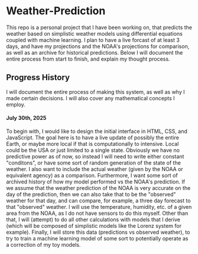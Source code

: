 # Weather-Prediction
This repo is a personal project that I have been working on, that predicts the weather based on simplistic weather models using differential equations coupled with machine learning. I plan to have a live forcast of at least 3 days, and have my projections and the NOAA's projections for comparison, as well as an archive for historical predictions. Below I will document the entire process from start to finish, and explain my thought process.


## Progress History
I will document the entire process of making this system, as well as why I made certain decisions. I will also cover any mathematical concepts I employ.

#### July 30th, 2025
To begin with, I would like to design the initial interface in HTML, CSS, and JavaScript. The goal here is to have a live update of possibly the entire Earth, or maybe more local if that is computationally to intensive. Local could be the USA or just limited to a single state. Obviously we have no predictive power as of now, so instead I will need to write either constant "conditons", or have some sort of random generation of the state of the weather. I also want to include the actual weather (given by the NOAA or equivalent agency) as a comparison. Furthermore, I want some sort of archived history of how my model performed vs the NOAA's prediction. If we assume that the weather prediction of the NOAA is very accurate on the day of the prediction, then we can also take that to be the "observed" weather for that day, and can compare, for example, a three day forecast to that "observed" weather. I will use the temperature, humidity, etc. of a given area from the NOAA, as I do not have sensors to do this myself. Other than that, I will (attempt) to do all other calculations with models that I derive (which will be composed of simplistic models like the Lorenz system for example). Finally, I will store this data (predictions vs observed weather), to try to train a machine learning model of some sort to potentially operate as a correction of my toy models.


